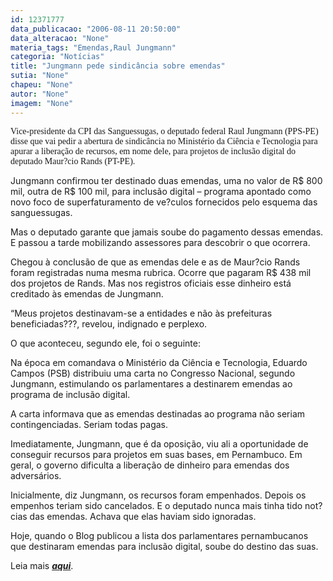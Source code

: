 ```yaml
---
id: 12371777
data_publicacao: "2006-08-11 20:50:00"
data_alteracao: "None"
materia_tags: "Emendas,Raul Jungmann"
categoria: "Notícias"
title: "Jungmann pede sindicância sobre emendas"
sutia: "None"
chapeu: "None"
autor: "None"
imagem: "None"
---
```

<p><P><FONT face=Verdana><SPAN style=\"FONT-SIZE: 10pt; COLOR: black; FONT-FAMILY: Tahoma\">Vice-presidente da CPI das Sanguessugas, o deputado</SPAN><SPAN style=\"FONT-SIZE: 10pt; COLOR: black; FONT-FAMILY: Verdana; mso-bidi-font-family: Tahoma\"> federal Raul Jungmann (PPS-PE) disse que vai pedir a abertura de sindicância no Ministério da Ciência e Tecnologia para apurar a liberação de recursos, em nome dele, para projetos de inclusão digital do deputado Maur?cio Rands (PT-PE).<?xml:namespace prefix = o ns = \"urn:schemas-microsoft-com:office:office\" /><o:p></o:p></SPAN></FONT></P></p>
<p><P><SPAN style=\"FONT-SIZE: 10pt; COLOR: black; FONT-FAMILY: Verdana; mso-bidi-font-family: Tahoma\">Jungmann confirmou ter destinado duas emendas, uma no valor de R$ 800 mil, outra de R$ 100 mil, para inclusão digital – programa apontado como novo foco de superfaturamento de ve?culos fornecidos pelo esquema das sanguessugas.<o:p></o:p></SPAN></P></p>
<p><P><SPAN style=\"FONT-SIZE: 10pt; COLOR: black; FONT-FAMILY: Verdana; mso-bidi-font-family: Tahoma\">Mas o deputado garante que jamais soube do pagamento dessas emendas. E passou a tarde mobilizando assessores para descobrir o que ocorrera.<o:p></o:p></SPAN></P></p>
<p><P><SPAN style=\"FONT-SIZE: 10pt; COLOR: black; FONT-FAMILY: Verdana; mso-bidi-font-family: Tahoma\">Chegou à conclusão de que as emendas dele e as de Maur?cio Rands foram registradas numa mesma rubrica. Ocorre que pagaram R$ 438 mil dos projetos de Rands. Mas nos registros oficiais esse dinheiro está creditado às emendas de Jungmann.<o:p></o:p></SPAN></P></p>
<p><P><SPAN style=\"FONT-SIZE: 10pt; COLOR: black; FONT-FAMILY: Verdana; mso-bidi-font-family: Tahoma\">“Meus projetos destinavam-se a entidades e não às prefeituras beneficiadas???, revelou, indignado e perplexo.<o:p></o:p></SPAN></P></p>
<p><P><SPAN style=\"FONT-SIZE: 10pt; COLOR: black; FONT-FAMILY: Verdana; mso-bidi-font-family: Tahoma\">O que aconteceu, segundo ele, foi o seguinte:<o:p></o:p></SPAN></P></p>
<p><P><SPAN style=\"FONT-SIZE: 10pt; COLOR: black; FONT-FAMILY: Verdana; mso-bidi-font-family: Tahoma\">Na época em comandava o Ministério da Ciência e Tecnologia, Eduardo Campos (PSB) distribuiu uma carta no Congresso Nacional, segundo Jungmann, estimulando os parlamentares a destinarem emendas ao programa de inclusão digital.<o:p></o:p></SPAN></P></p>
<p><P><SPAN style=\"FONT-SIZE: 10pt; COLOR: black; FONT-FAMILY: Verdana; mso-bidi-font-family: Tahoma\">A carta informava que as emendas destinadas ao programa não seriam contingenciadas. Seriam todas pagas.<o:p></o:p></SPAN></P></p>
<p><P><SPAN style=\"FONT-SIZE: 10pt; COLOR: black; FONT-FAMILY: Verdana; mso-bidi-font-family: Tahoma\">Imediatamente, Jungmann, que é da oposição, viu ali a oportunidade de conseguir recursos para projetos em suas bases, em Pernambuco. Em geral, o governo dificulta a liberação de dinheiro para emendas dos adversários.<o:p></o:p></SPAN></P></p>
<p><P><SPAN style=\"FONT-SIZE: 10pt; COLOR: black; FONT-FAMILY: Verdana; mso-bidi-font-family: Tahoma\">Inicialmente, diz Jungmann, os recursos foram empenhados. Depois os empenhos teriam sido cancelados. E o deputado nunca mais tinha tido not?cias das emendas. Achava que elas haviam sido ignoradas.<o:p></o:p></SPAN></P></p>
<p><P><SPAN style=\"FONT-SIZE: 10pt; COLOR: black; FONT-FAMILY: Verdana; mso-bidi-font-family: Tahoma\">Hoje, quando o Blog publicou a lista dos parlamentares pernambucanos que destinaram emendas para inclusão digital, soube do destino das suas.<o:p></o:p></SPAN></P></p>
<p><P><SPAN style=\"FONT-SIZE: 10pt; COLOR: black; FONT-FAMILY: Verdana; mso-bidi-font-family: Tahoma\">Leia mais <STRONG><EM><A href=\"https://jc3.uol.com.br/blogs/jc/2006/08/11/index.php#660\" target=_blank>aqui</A></EM></STRONG>.</SPAN></P> </p>
